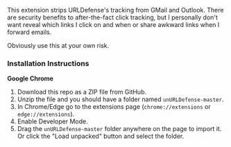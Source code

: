 This extension strips URLDefense's tracking from GMail and Outlook. There are
security benefits to after-the-fact click tracking, but I personally don't want
reveal which links I click on and when or share awkward links when I forward
emails.

Obviously use this at your own risk.

### Installation Instructions
**Google Chrome** 
1. Download this repo as a ZIP file from GitHub.
2. Unzip the file and you should have a folder named `unURLDefense-master`.
3. In Chrome/Edge go to the extensions page (`chrome://extensions` or `edge://extensions`).
4. Enable Developer Mode.
5. Drag the `unURLDefense-master` folder anywhere on the page to import it. Or click the "Load unpacked" button and select the folder.
